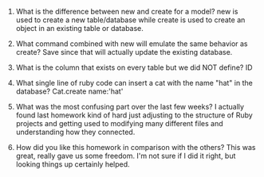 1. What is the difference between new and create for a model?
new is used to create a new table/database while create is used to create an object in an existing table or database.

2. What command combined with new will emulate the same behavior as create?
Save since that will actually update the existing database.

3. What is the column that exists on every table but we did NOT define?
ID

4. What single line of ruby code can insert a cat with the name "hat" in the database?
Cat.create name:'hat'

5. What was the most confusing part over the last few weeks?
I actually found last homework kind of hard just adjusting to the structure of Ruby projects and getting
used to modifying many different files and understanding how they connected.

6. How did you like this homework in comparison with the others?
This was great, really gave us some freedom. I'm not sure if I did it right, but looking things up certainly
helped.
